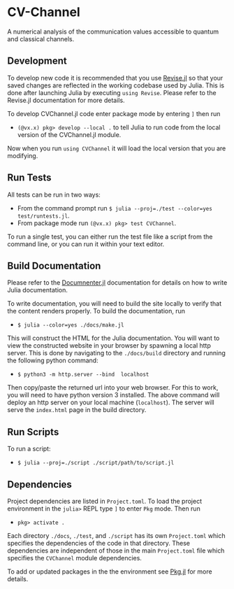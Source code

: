 # CV-Channel
A numerical analysis of the communication values accessible to quantum and classical channels.

## Development

To develop new code it is recommended that you use [Revise.jl](https://timholy.github.io/Revise.jl/stable/)
so that your  saved changes are reflected in the working codebase used by Julia.
This is done after launching Julia by executing `using Revise`.
Please refer to the Revise.jl documentation for more details.

To develop CVChannel.jl code enter package mode by entering `]` then run
* `(@vx.x) pkg> develop --local .` to tell Julia to run code from the local version of the CVChannel.jl module.

Now when you run `using CVChannel` it will load the local version that you are modifying.

## Run Tests

All tests can be run in two ways:
* From the command prompt run `$ julia --proj=./test --color=yes test/runtests.jl`.
* From package mode run `(@vx.x) pkg> test CVChannel`.

To run a single test,  you can either run the test file like a script from the command line,
or you can run it within your text editor.

## Build Documentation

Please refer to the [Documnenter.jl](https://juliadocs.github.io/Documenter.jl/stable/)
documentation for details on how  to write Julia documentation.

To write documentation, you will need to  build the  site locally to verify  that
the content renders properly.
To build the documentation, run
* `$ julia --color=yes ./docs/make.jl`

This will construct the HTML for the Julia documentation. You will want to  view
the constructed website in your browser by spawning a local http server.
This is done by navigating to the `./docs/build` directory
and running the following  python command:
* `$ python3 -m http.server --bind  localhost`

Then copy/paste the returned url into your web browser.
For this to work, you will need to have python version 3 installed. The above
command will deploy an http server on your local machine (`localhost`). The server
will serve the `index.html` page in the build directory.

## Run Scripts

To run a script:
* `$ julia --proj=./script ./script/path/to/script.jl`

## Dependencies

Project dependencies are listed in `Project.toml`. To load the project environment
in the `julia>` REPL type `]` to enter `Pkg` mode. Then run
* `pkg> activate .`

Each directory `./docs`, `./test`, and `./script` has its own `Project.toml` which
specifies the dependencies of the code in that directory. These dependencies are
independent of those in the main `Project.toml` file which specifies the `CVChannel`
module dependencies.

To add or updated packages in the the environment see [Pkg.jl](https://julialang.github.io/Pkg.jl/v1/)
for more details.
